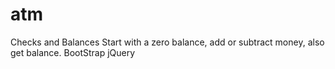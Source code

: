 # atm
Checks and Balances
Start with a zero balance, add or subtract money, also get balance.
BootStrap jQuery
